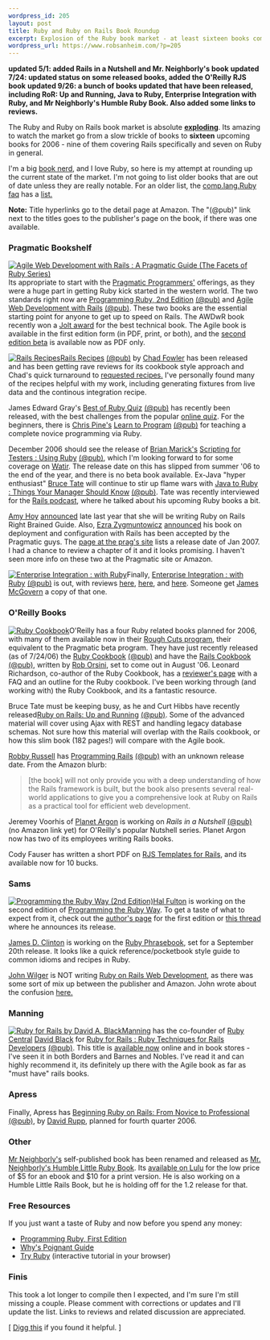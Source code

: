 ```yaml
--- 
wordpress_id: 205
layout: post
title: Ruby and Ruby on Rails Book Roundup
excerpt: Explosion of the Ruby book market - at least sixteen books coming 2006!
wordpress_url: https://www.robsanheim.com/?p=205
---
```

<b>updated 5/1: added Rails in a Nutshell and Mr. Neighborly's book</b>
<b>updated 7/24: updated status on some released books, added the O'Reilly RJS book</b>
<b>updated 9/26: a bunch of books updated that have been released, including RoR: Up and Running, Java to Ruby, Enterprise Integration with Ruby, and Mr Neighborly's Humble Ruby Book.  Also added some links to reviews.</b>
 
The Ruby and Ruby on Rails book market is absolute <strong><a href="https://radar.oreilly.com/archives/2005/12/ruby_book_sales_surpass_python.html">exploding</a></strong>.       Its amazing to watch the market go from a slow trickle of books to <strong>sixteen</strong> upcoming books for 2006 - nine of them covering Rails specifically and seven on Ruby in general.

I'm a big <a href="https://www.librarything.com/profile/rsanheim">book nerd</a>, and I love Ruby, so here is my attempt at rounding up the current state of the market.  I'm not going to list older books that are out of date unless they are really notable.  For an older list, the <a href="https://hypermetrics.com/rubyhacker/clrFAQ.html">comp.lang.Ruby faq</a> has a <a href="https://hypermetrics.com/rubyhacker/clrFAQ.html#tag12">list.</a>

<b>Note:</b> Title hyperlinks go to the detail page at Amazon.  The "(@pub)" link next to the titles goes to the publisher's page on the book, if there was one available.

<h3>Pragmatic Bookshelf</h3>
<a href="https://www.amazon.com/exec/obidos/redirect?tag=panasonicyout-20%26link_code=xm2%26camp=2025%26creative=165953%26path=https://www.amazon.com/gp/redirect.html%253fASIN=097669400X%2526tag=panasonicyout-20%2526lcode=xm2%2526cID=2025%2526ccmID=165953%2526location=/o/ASIN/097669400X%25253FSubscriptionId=0EMV44A9A5YT1RVDGZ82" title="View product details at Amazon"><img class="right" src="https://ec1.images-amazon.com/images/P/097669400X.01._SCTHUMBZZZ_.jpg" alt="Agile Web Development with Rails : A Pragmatic Guide (The Facets of Ruby Series)" /></a>Its appropriate to start with the <a href="https://www.pragmaticprogrammer.com/index.html">Pragmatic Programmers'</a> offerings, as they were a huge part in getting Ruby kick started in the western world.  The two standards right now are <a href="https://www.amazon.com/exec/obidos/redirect?tag=panasonicyout-20%26link_code=xm2%26camp=2025%26creative=165953%26path=https://www.amazon.com/gp/redirect.html%253fASIN=0974514055%2526tag=panasonicyout-20%2526lcode=xm2%2526cID=2025%2526ccmID=165953%2526location=/o/ASIN/0974514055%25253FSubscriptionId=0EMV44A9A5YT1RVDGZ82" title="View product details at Amazon">Programming Ruby, 2nd Edition</a> <a href="https://www.pragmaticprogrammer.com/titles/ruby/index.html">(@pub)</a> and <a href="https://www.amazon.com/exec/obidos/redirect?tag=panasonicyout-20%26link_code=xm2%26camp=2025%26creative=165953%26path=https://www.amazon.com/gp/redirect.html%253fASIN=097669400X%2526tag=panasonicyout-20%2526lcode=xm2%2526cID=2025%2526ccmID=165953%2526location=/o/ASIN/097669400X%25253FSubscriptionId=0EMV44A9A5YT1RVDGZ82" title="View product details at Amazon">Agile Web Development with Rails</a> <a href="https://www.pragmaticprogrammer.com/titles/rails/index.html">(@pub)</a>.  These two books are the essential starting point for anyone to get up to speed on Rails.  The AWDwR book recently won a <a href="https://www.sdmagazine.com/jolts/2006index.html">Jolt award</a> for the best technical book.  The Agile book is available in the first edition form (in PDF, print, or both), and the <a href="https://www.pragmaticprogrammer.com/titles/rails2/">second edition beta</a> is available now as PDF only.  

<a href="https://www.amazon.com/exec/obidos/redirect?tag=panasonicyout-20%26link_code=xm2%26camp=2025%26creative=165953%26path=https://www.amazon.com/gp/redirect.html%253fASIN=0977616606%2526tag=panasonicyout-20%2526lcode=xm2%2526cID=2025%2526ccmID=165953%2526location=/o/ASIN/0977616606%25253FSubscriptionId=0EMV44A9A5YT1RVDGZ82" title="View product details at Amazon"><img class="right" src="https://images.amazon.com/images/P/0977616606.01._SCTHUMBZZZ_.jpg" alt="Rails Recipes" /></a><a href="https://www.amazon.com/exec/obidos/redirect?tag=panasonicyout-20%26link_code=xm2%26camp=2025%26creative=165953%26path=https://www.amazon.com/gp/redirect.html%253fASIN=0977616606%2526tag=panasonicyout-20%2526lcode=xm2%2526cID=2025%2526ccmID=165953%2526location=/o/ASIN/0977616606%25253FSubscriptionId=0EMV44A9A5YT1RVDGZ82" title="View product details at Amazon">Rails Recipes</a> <a href="https://www.pragmaticprogrammer.com/titles/fr_rr/">(@pub)</a> by <a href="https://www.chadfowler.com/">Chad Fowler</a> has been released and has been getting rave reviews for its cookbook style approach and Chad's quick turnaround to <a href="https://fora.pragprog.com/rails-recipes/discuss-the-book">requested recipes.</a>  I've personally found many of the recipes helpful with my work, including generating fixtures from live data and the continous integration recipe.

James Edward Gray's <a href="https://www.amazon.com/exec/obidos/redirect?tag=panasonicyout-20%26link_code=xm2%26camp=2025%26creative=165953%26path=https://www.amazon.com/gp/redirect.html%253fASIN=0976694077%2526tag=panasonicyout-20%2526lcode=xm2%2526cID=2025%2526ccmID=165953%2526location=/o/ASIN/0976694077%25253FSubscriptionId=0EMV44A9A5YT1RVDGZ82" title="details at Amazon">Best of Ruby Quiz</a> <a href="https://www.pragmaticprogrammer.com/titles/fr_quiz/">(@pub)</a> has recently been released, with the best challenges from the popular <a href="https://www.rubyquiz.com/">online quiz</a>.  For the beginners, there is <a href="https://pine.fm/LearnToProgram/">Chris Pine's</a> <a href="https://www.amazon.com/exec/obidos/redirect?tag=panasonicyout-20%26link_code=xm2%26camp=2025%26creative=165953%26path=https://www.amazon.com/gp/redirect.html%253fASIN=0976694042%2526tag=panasonicyout-20%2526lcode=xm2%2526cID=2025%2526ccmID=165953%2526location=/o/ASIN/0976694042%25253FSubscriptionId=0EMV44A9A5YT1RVDGZ82" title="product details at Amazon">Learn to Program</a> <a href="https://www.pragmaticprogrammer.com/titles/fr_quiz/">(@pub)</a> for teaching a complete novice programming via Ruby.

December 2006 should see the release of <a href="https://www.testing.com/">Brian Marick's</a> <a href="https://www.amazon.com/exec/obidos/redirect?tag=panasonicyout-20%26link_code=xm2%26camp=2025%26creative=165953%26path=https://www.amazon.com/gp/redirect.html%253fASIN=0977616614%2526tag=panasonicyout-20%2526lcode=xm2%2526cID=2025%2526ccmID=165953%2526location=/o/ASIN/0977616614%25253FSubscriptionId=0EMV44A9A5YT1RVDGZ82" title="View product details at Amazon">Scripting for Testers : Using Ruby</a> <a href="https://pragmaticprogrammer.com/titles/bmsft/index.html">(@pub)</a>, which I'm looking forward to for some coverage on <a href="https://wtr.rubyforge.org/">Watir</a>.  The release date on this has slipped from summer '06 to the end of the year, and there is no beta book available.  Ex-Java "hyper enthusiast" <a href="https://today.java.net/pub/au/186">Bruce Tate</a> will continue to stir up flame wars with <a href="https://www.amazon.com/exec/obidos/redirect?tag=panasonicyout-20%26link_code=xm2%26camp=2025%26creative=165953%26path=https://www.amazon.com/gp/redirect.html%253fASIN=0976694093%2526tag=panasonicyout-20%2526lcode=xm2%2526cID=2025%2526ccmID=165953%2526location=/o/ASIN/0976694093%25253FSubscriptionId=0EMV44A9A5YT1RVDGZ82" title="View product details at Amazon">Java to Ruby : Things Your Manager Should Know</a> <a href="https://pragmaticprogrammer.com/titles/fr_j2r/index.html">(@pub)</a>.  Tate was recently interviewed for the <a href="https://podcast.rubyonrails.com/">Rails podcast</a>, where he talked about his upcoming Ruby books a bit.

<a href="https://www.slash7.com/">Amy Hoy</a> <a href="https://www.slash7.com/articles/2005/10/19/podcast-book">announced</a> late last year that she will be writing Ruby on Rails Right Brained Guide.  Also, <a href="https://brainspl.at/">Ezra Zygmuntowicz</a> <a href="https://brainspl.at/articles/2005/12/14/the-book-is-a-go">announced</a> his book on deployment and configuration with Rails has been accepted by the Pragmatic guys.  The <a href="https://www.pragmaticprogrammer.com/titles/fr_deploy/index.html">page at the prag's site</a> lists a release date of Jan 2007.  I had a chance to review a chapter of it and it looks promising.  I haven't seen more info on these two at the Pragmatic site or Amazon.  

<a href="https://www.amazon.com/exec/obidos/redirect?tag=panasonicyout-20%26link_code=xm2%26camp=2025%26creative=165953%26path=https://www.amazon.com/gp/redirect.html%253fASIN=0976694069%2526tag=panasonicyout-20%2526lcode=xm2%2526cID=2025%2526ccmID=165953%2526location=/o/ASIN/0976694069%25253FSubscriptionId=0EMV44A9A5YT1RVDGZ82" title="View product details at Amazon"><img class="right" src="https://ec1.images-amazon.com/images/P/0976694069.01._SCTHUMBZZZ_.jpg" alt="Enterprise Integration : with Ruby" /></a>Finally, <a href="https://www.amazon.com/exec/obidos/redirect?tag=panasonicyout-20%26link_code=xm2%26camp=2025%26creative=165953%26path=https://www.amazon.com/gp/redirect.html%253fASIN=0976694069%2526tag=panasonicyout-20%2526lcode=xm2%2526cID=2025%2526ccmID=165953%2526location=/o/ASIN/0976694069%25253FSubscriptionId=0EMV44A9A5YT1RVDGZ82" title="View product details at Amazon">Enterprise Integration : with Ruby</a> <a href="https://pragmaticprogrammer.com/titles/fr_eir/index.html">(@pub)</a> is out, with reviews <a href="https://saloon.javaranch.com/cgi-bin/ubb/ultimatebb.cgi?ubb=get_topic&f=49&t=000696">here</a>, <a href="https://mvm.therealadam.com/articles/read/98">here</a>, and <a href="https://blogs.relevancellc.com/articles/2005/11/10/enterprise-integration-in-ruby">here</a>.  Someone get <a href="https://www.loudthinking.com/arc/000577.html">James McGovern</a> a copy of that one.

<h3>O'Reilly Books</h3>
<a href="https://www.amazon.com/exec/obidos/redirect?tag=panasonicyout-20%26link_code=xm2%26camp=2025%26creative=165953%26path=https://www.amazon.com/gp/redirect.html%253fASIN=0596523696%2526tag=panasonicyout-20%2526lcode=xm2%2526cID=2025%2526ccmID=165953%2526location=/o/ASIN/0596523696%25253FSubscriptionId=0EMV44A9A5YT1RVDGZ82" title="View product details at Amazon"><img class="right" src="https://images.amazon.com/images/P/0596523696.01._SCTHUMBZZZ_.jpg" alt="Ruby Cookbook" /></a>O'Reilly has a four Ruby related books planned for 2006, with many of them available now in their <a href="https://www.oreilly.com/roughcuts/faq.csp">Rough Cuts program</a>, their equivalent to the Pragmatic beta program.  They have just recently released (as of 7/24/06) the <a href="https://www.amazon.com/exec/obidos/redirect?tag=panasonicyout-20%26link_code=xm2%26camp=2025%26creative=165953%26path=https://www.amazon.com/gp/redirect.html%253fASIN=0596523696%2526tag=panasonicyout-20%2526lcode=xm2%2526cID=2025%2526ccmID=165953%2526location=/o/ASIN/0596523696%25253FSubscriptionId=0EMV44A9A5YT1RVDGZ82" title="details at Amazon">Ruby Cookbook</a> <a href="https://www.oreilly.com/catalog/rubyckbk/">(@pub)</a> and have the <a href="https://www.amazon.com/exec/obidos/redirect?tag=panasonicyout-20%26link_code=xm2%26camp=2025%26creative=165953%26path=https://www.amazon.com/gp/redirect.html%253fASIN=0596527314%2526tag=panasonicyout-20%2526lcode=xm2%2526cID=2025%2526ccmID=165953%2526location=/o/ASIN/0596527314%25253FSubscriptionId=0EMV44A9A5YT1RVDGZ82" title="details at Amazon">Rails Cookbook</a> <a href="https://www.oreilly.com/catalog/railsckbk/">(@pub)</a>, written by <a href="https://tupleshop.com/">Rob Orsini</a>, set to come out in August '06.  Leonard Richardson, co-author of the Ruby Cookbook, has a <a href="https://www.crummy.com/writing/RubyCookbook/">reviewer's page</a> with a FAQ and an outline for the Ruby cookbook.  I've been working through (and working with) the Ruby Cookbook, and its a fantastic resource.

Bruce Tate must be keeping busy, as he and Curt Hibbs have recently released<a href="https://www.amazon.com/exec/obidos/redirect?tag=panasonicyout-20%26link_code=xm2%26camp=2025%26creative=165953%26path=https://www.amazon.com/gp/redirect.html%253fASIN=0596101325%2526tag=panasonicyout-20%2526lcode=xm2%2526cID=2025%2526ccmID=165953%2526location=/o/ASIN/0596101325%25253FSubscriptionId=0EMV44A9A5YT1RVDGZ82" title="View product details at Amazon">Ruby on Rails: Up and Running</a> <a href="https://www.oreilly.com/catalog/rubyrails/">(@pub)</a>.  Some of the advanced material will cover using Ajax with REST and handling legacy database schemas.  Not sure how this material will overlap with the Rails cookbook, or how this slim book (182 pages!) will compare with the Agile book.

<a href="https://www.robbyonrails.com/">Robby Russell</a> has <a href="https://www.amazon.com/exec/obidos/redirect?tag=panasonicyout-20%26link_code=xm2%26camp=2025%26creative=165953%26path=https://www.amazon.com/gp/redirect.html%253fASIN=0596101503%2526tag=panasonicyout-20%2526lcode=xm2%2526cID=2025%2526ccmID=165953%2526location=/o/ASIN/0596101503%25253FSubscriptionId=0EMV44A9A5YT1RVDGZ82" title="View product details at Amazon">Programming Rails</a> <a href="https://www.programmingrails.com/">(@pub)</a> with an unknown release date.  From the Amazon blurb:
<blockquote>[the book] will not only provide you with a deep understanding of how the Rails framework is built, but the book also presents several real-world applications to give you a comprehensive look at Ruby on Rails as a practical tool for efficient web development.</blockquote>

Jeremey Voorhis of <a href="https://www.planetargon.com/">Planet Argon</a> is working on <i>Rails in a Nutshell</i> <a href="https://www.railsinanutshell.com/">(@pub)</a> (no Amazon link yet) for O'Reilly's popular Nutshell series.  Planet Argon now has two of its employees writing Rails books.

Cody Fauser has written a short PDF on <a href="https://www.oreilly.com/catalog/rjsrails/">RJS Templates for Rails</a>, and its available now for 10 bucks.  
<h3>Sams</h3>
<a href="https://www.amazon.com/exec/obidos/redirect?tag=panasonicyout-20%26link_code=xm2%26camp=2025%26creative=165953%26path=https://www.amazon.com/gp/redirect.html%253fASIN=0672328844%2526tag=panasonicyout-20%2526lcode=xm2%2526cID=2025%2526ccmID=165953%2526location=/o/ASIN/0672328844%25253FSubscriptionId=0EMV44A9A5YT1RVDGZ82" title="View product details at Amazon"><img class="right" src="https://ec1.images-amazon.com/images/P/0672328844.01._SCTHUMBZZZ_.jpg" alt="Programming the Ruby Way (2nd Edition)" /></a><a href="https://rubyhacker.com/">Hal Fulton</a> is working on the second edition of <a href="https://www.amazon.com/exec/obidos/redirect?tag=panasonicyout-20%26link_code=xm2%26camp=2025%26creative=165953%26path=https://www.amazon.com/gp/redirect.html%253fASIN=0672328844%2526tag=panasonicyout-20%2526lcode=xm2%2526cID=2025%2526ccmID=165953%2526location=/o/ASIN/0672328844%25253FSubscriptionId=0EMV44A9A5YT1RVDGZ82" title="View product details at Amazon">Programming the Ruby Way</a>.  To get a taste of what to expect from it, check out the <a href="https://rubyhacker.com/coralbook/index.html">author's page</a> for the first edition or <a href="https://blade.nagaokaut.ac.jp/cgi-bin/scat.rb/ruby/ruby-talk/170735">this thread</a> where he announces its release.

<a href="https://jasondclinton.livejournal.com/">James D. Clinton</a> is working on the <a href="https://www.amazon.com/exec/obidos/redirect?tag=panasonicyout-20%26link_code=xm2%26camp=2025%26creative=165953%26path=https://www.amazon.com/gp/redirect.html%253fASIN=0672328976%2526tag=panasonicyout-20%2526lcode=xm2%2526cID=2025%2526ccmID=165953%2526location=/o/ASIN/0672328976%25253FSubscriptionId=0EMV44A9A5YT1RVDGZ82" title="View product details at Amazon">Ruby Phrasebook</a>, set for a September 20th release.  It looks like a quick reference/pocketbook style guide to common idioms and recipes in Ruby.

<a href="https://johnwilger.com/">John Wilger</a> is NOT writing <a href="https://www.amazon.com/exec/obidos/redirect?tag=panasonicyout-20%26link_code=xm2%26camp=2025%26creative=165953%26path=https://www.amazon.com/gp/redirect.html%253fASIN=0672328836%2526tag=panasonicyout-20%2526lcode=xm2%2526cID=2025%2526ccmID=165953%2526location=/o/ASIN/0672328836%25253FSubscriptionId=0EMV44A9A5YT1RVDGZ82" title="View product details at Amazon">Ruby on Rails Web Development</a>, as there was some sort of mix up between the publisher and Amazon.  John wrote about the confusion <a href="https://johnwilger.com/articles/2006/03/29/apparently-i-write-in-my-sleep">here.</a>

<h3>Manning</h3>
<a href="https://www.amazon.com/exec/obidos/redirect?tag=panasonicyout-20%26link_code=xm2%26camp=2025%26creative=165953%26path=https://www.amazon.com/gp/redirect.html%253fASIN=1932394699%2526tag=panasonicyout-20%2526lcode=xm2%2526cID=2025%2526ccmID=165953%2526location=/o/ASIN/1932394699%25253FSubscriptionId=0EMV44A9A5YT1RVDGZ82" title="View product details at Amazon"><img src='/wp-content/ruby_for_rails_manning.png' alt='Ruby for Rails by David A. Black' class="right" /></a><a href="https://www.manning.com/">Manning</a> has the co-founder of <a href="https://www.rubycentral.org/">Ruby Central</a> <a href="https://wobblini.net/">David Black</a> for <a href="https://www.amazon.com/exec/obidos/redirect?tag=panasonicyout-20%26link_code=xm2%26camp=2025%26creative=165953%26path=https://www.amazon.com/gp/redirect.html%253fASIN=1932394699%2526tag=panasonicyout-20%2526lcode=xm2%2526cID=2025%2526ccmID=165953%2526location=/o/ASIN/1932394699%25253FSubscriptionId=0EMV44A9A5YT1RVDGZ82" title="View product details at Amazon">Ruby for Rails : Ruby Techniques for Rails Developers</a> <a href="https://www.manning.com/books/black">(@pub)</a>.  This title is <a href="https://www.manning.com/books/black">available now</a> online and in book stores - I've seen it in both Borders and Barnes and Nobles.  I've read it and can highly recommend it, its definitely up there with the Agile book as far as "must have" rails books.

<h3>Apress</h3>
Finally, Apress has <a href="https://www.amazon.com/exec/obidos/redirect?tag=panasonicyout-20%26link_code=xm2%26camp=2025%26creative=165953%26path=https://www.amazon.com/gp/redirect.html%253fASIN=1590596862%2526tag=panasonicyout-20%2526lcode=xm2%2526cID=2025%2526ccmID=165953%2526location=/o/ASIN/1590596862%25253FSubscriptionId=0EMV44A9A5YT1RVDGZ82" title="View product details at Amazon">Beginning Ruby on Rails: From Novice to Professional</a> <a href="https://www.apress.com/book/bookDisplay.html?bID=10124">(@pub)</a>, by <a href="https://ruppconsulting.com/">David Rupp</a>,  planned for fourth quarter 2006.

<h3>Other</h3>
<a href="https://mrneighborly.com/">Mr Neighborly's</a> self-published book has been renamed and released as <a href="https://www.humblelittlerubybook.com/">Mr. Neighborly's Humble Little Ruby Book</a>.  Its <a href="https://www.lulu.com/jeremymcanally">available on Lulu</a> for the low price of $5 for an ebook and $10 for a print version.  He is also working on a Humble Little Rails Book, but he is holding off for the 1.2 release for that.

<h3>Free Resources</h3>
If you just want a taste of Ruby and now before you spend any money:
<ul>
<li><a href="https://www.rubycentral.com/book/">Programming Ruby, First Edition</a></li>
<li><a href="https://poignantguide.net/ruby/">Why's Poignant Guide</a></li>
<li><a href="https://tryruby.hobix.com/">Try Ruby</a> (interactive tutorial in your browser)</li>
</ul>

<h3>Finis</h3>
This took a lot longer to compile then I expected, and I'm sure I'm still missing a couple.  Please comment with corrections or updates and I'll update the list.  Links to reviews and related discussion are appreciated.

[  <a href="https://digg.com/programming/Ruby_and_Rails_Book_Roundup">Digg this</a> if you found it helpful.  ]
